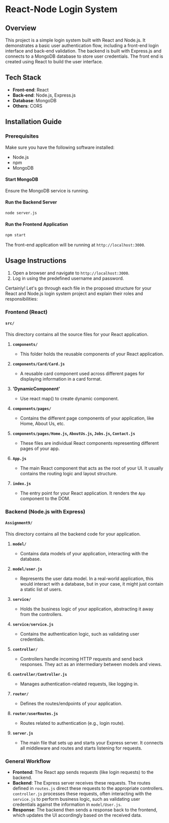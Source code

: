 
# React-Node Login System

## Overview

This project is a simple login system built with React and Node.js. It demonstrates a basic user authentication flow, including a front-end login interface and back-end validation. The backend is built with Express.js and connects to a MongoDB database to store user credentials. The front end is created using React to build the user interface.

## Tech Stack

- **Front-end**: React
- **Back-end**: Node.js, Express.js
- **Database**: MongoDB
- **Others**: CORS

## Installation Guide

### Prerequisites

Make sure you have the following software installed:

- Node.js
- npm
- MongoDB


#### Start MongoDB

Ensure the MongoDB service is running.

#### Run the Backend Server

```bash
node server.js
```


#### Run the Frontend Application

```bash
npm start
```

The front-end application will be running at `http://localhost:3000`.

## Usage Instructions

1. Open a browser and navigate to `http://localhost:3000`.
2. Log in using the predefined username and password.


Certainly! Let's go through each file in the proposed structure for your React and Node.js login system project and explain their roles and responsibilities:

### Frontend (React)

#### `src/`
This directory contains all the source files for your React application.

1. **`components/`**
   - This folder holds the reusable components of your React application.

2. **`components/Card/Card.js`**
   - A reusable card component used across different pages for displaying information in a card format.

3. **'DynamicComponent'**
    - Use react map() to create dynamic component.

4. **`components/pages/`**
   - Contains the different page components of your application, like Home, About Us, etc.

5. **`components/pages/Home.js`, `AboutUs.js`, `Jobs.js`, `Contact.js`**
   - These files are individual React components representing different pages of your app.

6. **`App.js`**
   - The main React component that acts as the root of your UI. It usually contains the routing logic and layout structure.


8. **`index.js`**
   - The entry point for your React application. It renders the `App` component to the DOM.

### Backend (Node.js with Express)

#### `Assignment9/`
This directory contains all the backend code for your application.

1. **`model/`**
   - Contains data models of your application, interacting with the database.

2. **`model/user.js`**
   - Represents the user data model. In a real-world application, this would interact with a database, but in your case, it might just contain a static list of users.

3. **`service/`**
   - Holds the business logic of your application, abstracting it away from the controllers.

4. **`service/service.js`**
   - Contains the authentication logic, such as validating user credentials.

5. **`controller/`**
   - Controllers handle incoming HTTP requests and send back responses. They act as an intermediary between models and views.

6. **`controller/Controller.js`**
   - Manages authentication-related requests, like logging in.

7. **`router/`**
   - Defines the routes/endpoints of your application.

8. **`router/userRoutes.js`**
   - Routes related to authentication (e.g., login route).

9. **`server.js`**
   - The main file that sets up and starts your Express server. It connects all middleware and routes and starts listening for requests.

### General Workflow

- **Frontend**: The React app sends requests (like login requests) to the backend.
- **Backend**: The Express server receives these requests. The routes defined in `routes.js` direct these requests to the appropriate controllers. `controller.js` processes these requests, often interacting with the `service.js` to perform business logic, such as validating user credentials against the information in `model/User.js`.
- **Response**: The backend then sends a response back to the frontend, which updates the UI accordingly based on the received data.

